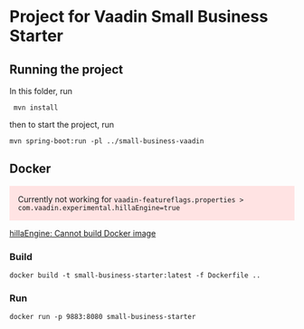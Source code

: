 # Project for Vaadin Small Business Starter

## Running the project

In this folder, run

```terminal
 mvn install
```

then to start the project, run

```terminal
mvn spring-boot:run -pl ../small-business-vaadin
```


## Docker

<div style="background-color: #ffe3e3;padding:15px">
Currently not working for <code>vaadin-featureflags.properties > com.vaadin.experimental.hillaEngine=true</code>
</div>

[hillaEngine: Cannot build Docker image](https://github.com/vaadin/hilla/issues/595)

### Build
```terminal
docker build -t small-business-starter:latest -f Dockerfile ..
```
### Run

```terminal
docker run -p 9883:8080 small-business-starter
```

